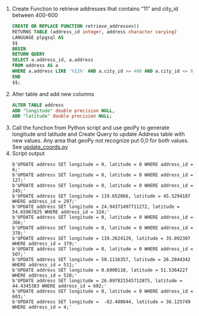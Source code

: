 1. Create Function to retrieve addresses that contains “11” and city_id between 400-600
    ```sql
    CREATE OR REPLACE FUNCTION retrieve_addresses()
    RETURNS TABLE (address_id integer, address character varying)
    LANGUAGE plpgsql AS 
    $$
    BEGIN
    RETURN QUERY
    SELECT a.address_id, a.address
    FROM address AS a
    WHERE a.address LIKE '%11%' AND a.city_id >= 400 AND a.city_id <= 600;
    END
    $$;
    ```
1. Alter table and add new columns
    ```sql
    ALTER TABLE address
    ADD "longitude" double precision NULL,
    ADD "latitude" double precision NULL;
    ```
1. Call the function from Python script and use geoPy to generate longitude and latitude and Create Query to update Address table with new values. Any area that geoPy not recognize put 0,0 for both values.  
See [update_coords.py](update_coords.py)
1. Script output
    ```
    b'UPDATE address SET longitude = 0, latitude = 0 WHERE address_id = 6;'
    b'UPDATE address SET longitude = 0, latitude = 0 WHERE address_id = 127;'
    b'UPDATE address SET longitude = 0, latitude = 0 WHERE address_id = 245;'
    b'UPDATE address SET longitude = 119.652066, latitude = 45.5294187 WHERE address_id = 297;'
    b'UPDATE address SET longitude = 24.94371497711272, latitude = 54.65967825 WHERE address_id = 324;'
    b'UPDATE address SET longitude = 0, latitude = 0 WHERE address_id = 366;'
    b'UPDATE address SET longitude = 0, latitude = 0 WHERE address_id = 378;'
    b'UPDATE address SET longitude = 119.2624129, latitude = 35.092307 WHERE address_id = 379;'
    b'UPDATE address SET longitude = 0, latitude = 0 WHERE address_id = 507;'
    b'UPDATE address SET longitude = 50.1116357, latitude = 26.2844342 WHERE address_id = 511;'
    b'UPDATE address SET longitude = 0.6900118, latitude = 51.5364227 WHERE address_id = 528;'
    b'UPDATE address SET longitude = 26.097821545712875, latitude = 44.4345383 WHERE address_id = 602;'
    b'UPDATE address SET longitude = 0, latitude = 0 WHERE address_id = 603;'
    b'UPDATE address SET longitude =  -82.400844, latitude = 36.125749 WHERE address_id = 4;'
    ```